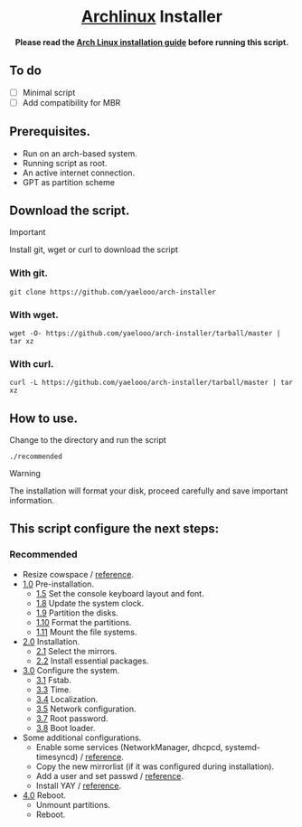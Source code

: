 <h1 align="center">
  <a href=https://www.archlinux.org>Archlinux</a> Installer
</h1>
<h4 align="center">Please read the <a href="https://wiki.archlinux.org/title/installation_guide">Arch Linux installation guide</a> before running this script.</h4>

## To do
- [ ] Minimal script
- [ ] Add compatibility for MBR

## Prerequisites.
- Run on an arch-based system.
- Running script as root.
- An active internet connection.
- GPT as partition scheme

## Download the script.
> [!IMPORTANT]
> Install git, wget or curl to download the script

### With git.
```
git clone https://github.com/yaelooo/arch-installer
```

### With wget.
```
wget -O- https://github.com/yaelooo/arch-installer/tarball/master | tar xz
```

### With curl.
```
curl -L https://github.com/yaelooo/arch-installer/tarball/master | tar xz
```

## How to use.
Change to the directory and run the script
```
./recommended
```
> [!WARNING]
> The installation will format your disk, proceed carefully and save important information.

## This script configure the next steps:
### Recommended
- Resize cowspace / [reference](https://wiki.archlinux.org/title/archiso#Adjusting_the_size_of_the_root_file_system).
- [1.0](https://wiki.archlinux.org/title/archiso#Adjusting_the_size_of_the_root_file_system) Pre-installation.
    - [1.5](https://wiki.archlinux.org/title/installation_guide#Set_the_console_keyboard_layout_and_font) Set the console keyboard layout and font.
    - [1.8](https://wiki.archlinux.org/title/installation_guide#Update_the_system_clock) Update the system clock.
    - [1.9](https://wiki.archlinux.org/title/installation_guide#Partition_the_disks) Partition the disks.
    - [1.10](https://wiki.archlinux.org/title/installation_guide#Format_the_partitions) Format the partitions.
    - [1.11](https://wiki.archlinux.org/title/installation_guide#Mount_the_file_systems) Mount the file systems.
- [2.0](https://wiki.archlinux.org/title/installation_guide#Installation) Installation.
    - [2.1](https://wiki.archlinux.org/title/installation_guide#Select_the_mirrors) Select the mirrors.
    - [2.2](https://wiki.archlinux.org/title/installation_guide#Install_essential_packages) Install essential packages.
- [3.0](https://wiki.archlinux.org/title/installation_guide#Configure_the_system) Configure the system.
    - [3.1](https://wiki.archlinux.org/title/installation_guide#Fstab) Fstab.
    - [3.3](https://wiki.archlinux.org/title/installation_guide#Time) Time.
    - [3.4](https://wiki.archlinux.org/title/installation_guide#Localization) Localization.
    - [3.5](https://wiki.archlinux.org/title/installation_guide#Network_configuration) Network configuration.
    - [3.7](https://wiki.archlinux.org/title/installation_guide#Root_password) Root password.
    - [3.8](https://wiki.archlinux.org/title/installation_guide#Boot_loader) Boot loader.
- Some additional configurations.
    - Enable some services (NetworkManager, dhcpcd, systemd-timesyncd) / [reference](https://wiki.archlinux.org/title/systemd#Using_units).
    - Copy the new mirrorlist (if it was configured during installation).
    - Add a user and set passwd / [reference](https://wiki.archlinux.org/title/users_and_groups).
    - Install YAY / [reference](https://github.com/Jguer/yay).
- [4.0](https://wiki.archlinux.org/title/installation_guide#Reboot) Reboot.
    - Unmount partitions.
    - Reboot.